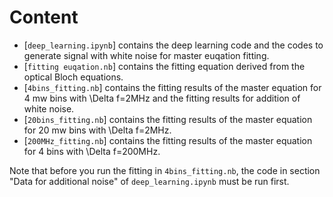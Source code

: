 # Content

- [`deep_learning.ipynb`] contains the deep learning code and the codes to generate signal with white noise for master euqation fitting.
- [`fitting euqation.nb`] contains the fitting equation derived from the optical Bloch equations.
- [`4bins_fitting.nb`] contains the fitting results of the master equation for 4 mw bins with \Delta f=2MHz and the fitting results for addition of white noise.
- [`20bins_fitting.nb`] contains the fitting results of the master equation for 20 mw bins with \Delta f=2MHz.
- [`200MHz_fitting.nb`] contains the fitting results of the master equation for 4 bins with \Delta f=200MHz.

Note that before you run the fitting in `4bins_fitting.nb`, the code in section "Data for additional noise" of `deep_learning.ipynb` must be run first.
